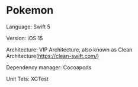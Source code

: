 # Pokemon
Language: Swift 5

Version: iOS 15 

Architecture: VIP Architecture, also known as Clean Architecture(https://clean-swift.com/)

Dependency manager: Cocoapods

Unit Tets: XCTest

